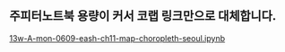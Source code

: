 ##  주피터노트북 용량이 커서 코랩 링크만으로 대체합니다.
[13w-A-mon-0609-eash-ch11-map-choropleth-seoul.ipynb](https://colab.research.google.com/drive/1aGG7GxpMO26WC_0b2MUQLb1dXiKvT38z?usp=sharing)

